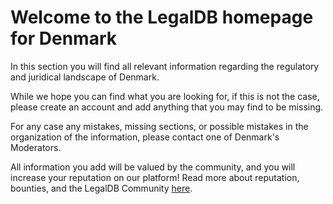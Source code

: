 <!-- TITLE: Denmark -->
<!-- SUBTITLE: Welcome to the legalDB home of Denmark -->

# Welcome to the LegalDB homepage for Denmark

In this section you will find all relevant information regarding the regulatory and juridical landscape of Denmark.

While we hope you can find what you are looking for, if this is not the case, please create an account and add anything that you may find to be missing.

For any case any mistakes, missing sections, or possible mistakes in the organization of the information, please contact one of Denmark's Moderators.

All information you add will be valued by the community, and you will increase your reputation on our platform! Read more about reputation, bounties, and the LegalDB Community [here](http://legaldb.herokuapp.com/legaldb/community).

